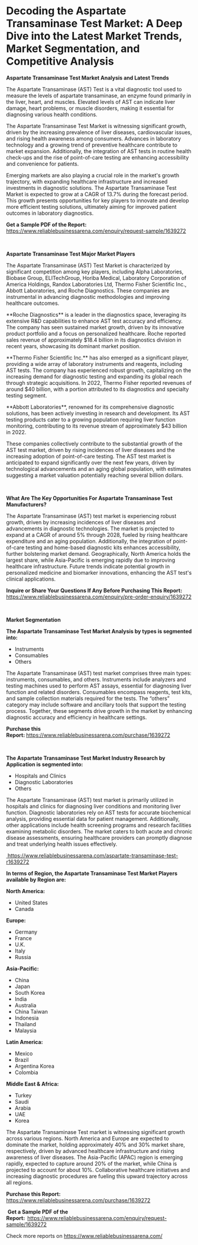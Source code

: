 <p><h1>Decoding the Aspartate Transaminase Test Market: A Deep Dive into the Latest Market Trends, Market Segmentation, and Competitive Analysis</h1></p><p><strong>Aspartate Transaminase Test Market Analysis and Latest Trends</strong></p>
<p><p>The Aspartate Transaminase (AST) Test is a vital diagnostic tool used to measure the levels of aspartate transaminase, an enzyme found primarily in the liver, heart, and muscles. Elevated levels of AST can indicate liver damage, heart problems, or muscle disorders, making it essential for diagnosing various health conditions. </p><p>The Aspartate Transaminase Test Market is witnessing significant growth, driven by the increasing prevalence of liver diseases, cardiovascular issues, and rising health awareness among consumers. Advances in laboratory technology and a growing trend of preventive healthcare contribute to market expansion. Additionally, the integration of AST tests in routine health check-ups and the rise of point-of-care testing are enhancing accessibility and convenience for patients.</p><p>Emerging markets are also playing a crucial role in the market's growth trajectory, with expanding healthcare infrastructure and increased investments in diagnostic solutions. The Aspartate Transaminase Test Market is expected to grow at a CAGR of 13.7% during the forecast period. This growth presents opportunities for key players to innovate and develop more efficient testing solutions, ultimately aiming for improved patient outcomes in laboratory diagnostics.</p></p>
<p><strong>Get a Sample PDF of the Report:&nbsp;</strong> <a href="https://www.reliablebusinessarena.com/enquiry/request-sample/1639272?utm_campaign=2805&utm_medium=2&utm_source=Github&utm_content=ia&utm_term=03032025&utm_id=aspartate-transaminase-test">https://www.reliablebusinessarena.com/enquiry/request-sample/1639272</a></p>
<p>&nbsp;</p>
<p><strong>Aspartate Transaminase Test Major Market Players</strong></p>
<p><p>The Aspartate Transaminase (AST) Test Market is characterized by significant competition among key players, including Alpha Laboratories, Biobase Group, ELITechGroup, Horiba Medical, Laboratory Corporation of America Holdings, Randox Laboratories Ltd, Thermo Fisher Scientific Inc., Abbott Laboratories, and Roche Diagnostics. These companies are instrumental in advancing diagnostic methodologies and improving healthcare outcomes.</p><p>**Roche Diagnostics** is a leader in the diagnostics space, leveraging its extensive R&D capabilities to enhance AST test accuracy and efficiency. The company has seen sustained market growth, driven by its innovative product portfolio and a focus on personalized healthcare. Roche reported sales revenue of approximately $18.4 billion in its diagnostics division in recent years, showcasing its dominant market position.</p><p>**Thermo Fisher Scientific Inc.** has also emerged as a significant player, providing a wide array of laboratory instruments and reagents, including AST tests. The company has experienced robust growth, capitalizing on the increasing demand for diagnostic testing and expanding its global reach through strategic acquisitions. In 2022, Thermo Fisher reported revenues of around $40 billion, with a portion attributed to its diagnostics and specialty testing segment.</p><p>**Abbott Laboratories**, renowned for its comprehensive diagnostic solutions, has been actively investing in research and development. Its AST testing products cater to a growing population requiring liver function monitoring, contributing to its revenue stream of approximately $43 billion in 2022.</p><p>These companies collectively contribute to the substantial growth of the AST test market, driven by rising incidences of liver diseases and the increasing adoption of point-of-care testing. The AST test market is anticipated to expand significantly over the next few years, driven by technological advancements and an aging global population, with estimates suggesting a market valuation potentially reaching several billion dollars.</p></p>
<p>&nbsp;</p>
<p><strong>What Are The Key Opportunities For Aspartate Transaminase Test Manufacturers?</strong></p>
<p><p>The Aspartate Transaminase (AST) test market is experiencing robust growth, driven by increasing incidences of liver diseases and advancements in diagnostic technologies. The market is projected to expand at a CAGR of around 5% through 2028, fueled by rising healthcare expenditure and an aging population. Additionally, the integration of point-of-care testing and home-based diagnostic kits enhances accessibility, further bolstering market demand. Geographically, North America holds the largest share, while Asia-Pacific is emerging rapidly due to improving healthcare infrastructure. Future trends indicate potential growth in personalized medicine and biomarker innovations, enhancing the AST test's clinical applications.</p></p>
<p><strong>Inquire or Share Your Questions If Any Before Purchasing This Report:</strong> <a href="https://www.reliablebusinessarena.com/enquiry/pre-order-enquiry/1639272?utm_campaign=2805&utm_medium=2&utm_source=Github&utm_content=ia&utm_term=03032025&utm_id=aspartate-transaminase-test">https://www.reliablebusinessarena.com/enquiry/pre-order-enquiry/1639272</a></p>
<p>&nbsp;</p>
<p><strong>Market Segmentation</strong></p>
<p><strong>The Aspartate Transaminase Test Market Analysis by types is segmented into:</strong></p>
<p><ul><li>Instruments</li><li>Consumables</li><li>Others</li></ul></p>
<p><p>The Aspartate Transaminase (AST) test market comprises three main types: instruments, consumables, and others. Instruments include analyzers and testing machines used to perform AST assays, essential for diagnosing liver function and related disorders. Consumables encompass reagents, test kits, and sample collection materials required for the tests. The “others” category may include software and ancillary tools that support the testing process. Together, these segments drive growth in the market by enhancing diagnostic accuracy and efficiency in healthcare settings.</p></p>
<p><strong>Purchase this Report:&nbsp;</strong><a href="https://www.reliablebusinessarena.com/purchase/1639272?utm_campaign=2805&utm_medium=2&utm_source=Github&utm_content=ia&utm_term=03032025&utm_id=aspartate-transaminase-test">https://www.reliablebusinessarena.com/purchase/1639272</a></p>
<p>&nbsp;</p>
<p><strong>The Aspartate Transaminase Test Market Industry Research by Application is segmented into:</strong></p>
<p><ul><li>Hospitals and Clinics</li><li>Diagnostic Laboratories</li><li>Others</li></ul></p>
<p><p>The Aspartate Transaminase (AST) test market is primarily utilized in hospitals and clinics for diagnosing liver conditions and monitoring liver function. Diagnostic laboratories rely on AST tests for accurate biochemical analysis, providing essential data for patient management. Additionally, other applications include health screening programs and research facilities examining metabolic disorders. The market caters to both acute and chronic disease assessments, ensuring healthcare providers can promptly diagnose and treat underlying health issues effectively.</p></p>
<p><a href="https://www.reliablebusinessarena.com/aspartate-transaminase-test-r1639272?utm_campaign=2805&utm_medium=2&utm_source=Github&utm_content=ia&utm_term=03032025&utm_id=aspartate-transaminase-test">&nbsp;https://www.reliablebusinessarena.com/aspartate-transaminase-test-r1639272</a></p>
<p><strong>In terms of Region, the Aspartate Transaminase Test Market Players available by Region are:</strong></p>
<p>
    <p> <strong> North America: </strong>
        <ul>
            <li>United States</li>
            <li>Canada</li>
        </ul>
        </p> 
    <p> <strong> Europe: </strong>
        <ul>
            <li>Germany</li>
            <li>France</li>
            <li>U.K.</li>
            <li>Italy</li>
            <li>Russia</li>
        </ul>
        </p> 
    <p> <strong> Asia-Pacific: </strong>
        <ul>
            <li>China</li>
            <li>Japan</li>
            <li>South Korea</li>
            <li>India</li>
            <li>Australia</li>
            <li>China Taiwan</li>
            <li>Indonesia</li>
            <li>Thailand</li>
            <li>Malaysia</li>
        </ul>
        </p> 
    <p> <strong> Latin America: </strong>
        <ul>
            <li>Mexico</li>
            <li>Brazil</li>
            <li>Argentina Korea</li>
            <li>Colombia</li>
        </ul>
        </p> 
    <p> <strong> Middle East & Africa: </strong>
        <ul>
            <li>Turkey</li>
            <li>Saudi</li>
            <li>Arabia</li>
            <li>UAE</li>
            <li>Korea</li>
        </ul>
    </p>
    </p>
<p><p>The Aspartate Transaminase Test market is witnessing significant growth across various regions. North America and Europe are expected to dominate the market, holding approximately 40% and 30% market share, respectively, driven by advanced healthcare infrastructure and rising awareness of liver diseases. The Asia-Pacific (APAC) region is emerging rapidly, expected to capture around 20% of the market, while China is projected to account for about 10%. Collaborative healthcare initiatives and increasing diagnostic procedures are fueling this upward trajectory across all regions.</p></p>
<p><strong>Purchase this Report: </strong><a href="https://www.reliablebusinessarena.com/purchase/1639272?utm_campaign=2805&utm_medium=2&utm_source=Github&utm_content=ia&utm_term=03032025&utm_id=aspartate-transaminase-test">https://www.reliablebusinessarena.com/purchase/1639272</a></p>
<p>&nbsp;<strong>Get a Sample PDF of the Report:&nbsp;&nbsp;</strong><a href="https://www.reliablebusinessarena.com/enquiry/request-sample/1639272?utm_campaign=2805&utm_medium=2&utm_source=Github&utm_content=ia&utm_term=03032025&utm_id=aspartate-transaminase-test">https://www.reliablebusinessarena.com/enquiry/request-sample/1639272</a></p>
<p><strong></strong></p>
<p>Check more reports on <a href="https://www.reliablebusinessarena.com/?utm_campaign=2805&utm_medium=2&utm_source=Github&utm_content=ia&utm_term=03032025&utm_id=aspartate-transaminase-test">https://www.reliablebusinessarena.com/</a></p>